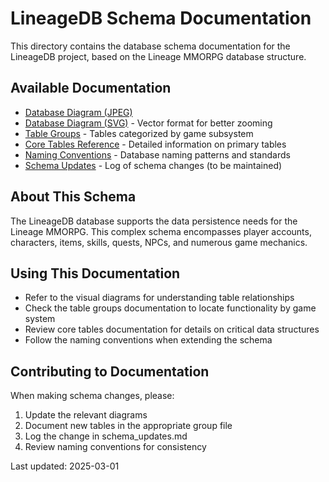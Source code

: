 # LineageDB Schema Documentation

This directory contains the database schema documentation for the LineageDB project, based on the Lineage MMORPG database structure.

## Available Documentation

- [Database Diagram (JPEG)](./lineage_schema.jpg)
- [Database Diagram (SVG)](./lineage_schema.svg) - Vector format for better zooming
- [Table Groups](./table_groups.md) - Tables categorized by game subsystem
- [Core Tables Reference](./core_tables.md) - Detailed information on primary tables
- [Naming Conventions](./naming_conventions.md) - Database naming patterns and standards
- [Schema Updates](./schema_updates.md) - Log of schema changes (to be maintained)

## About This Schema

The LineageDB database supports the data persistence needs for the Lineage MMORPG. This complex schema encompasses player accounts, characters, items, skills, quests, NPCs, and numerous game mechanics.

## Using This Documentation

- Refer to the visual diagrams for understanding table relationships
- Check the table groups documentation to locate functionality by game system
- Review core tables documentation for details on critical data structures
- Follow the naming conventions when extending the schema

## Contributing to Documentation

When making schema changes, please:
1. Update the relevant diagrams
2. Document new tables in the appropriate group file
3. Log the change in schema_updates.md
4. Review naming conventions for consistency

Last updated: 2025-03-01